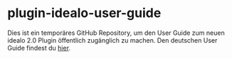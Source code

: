 # plugin-idealo-user-guide

Dies ist ein temporäres GitHub Repository, um den User Guide zum neuen idealo 2.0 Plugin öffentlich zugänglich zu machen. Den deutschen User Guide findest du [hier](documents/user_guide_de.md).
